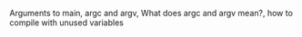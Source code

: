 Arguments to main, argc and argv, What does argc and argv mean?, how to compile with unused variables
